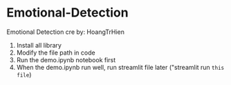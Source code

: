 # Emotional-Detection
Emotional Detection
cre by: HoangTrHien

1. Install all library
2. Modify the file path in code
3. Run the demo.ipynb notebook first
4. When the demo.ipynb run well, run streamlit file later ("streamlit run `this file`)
